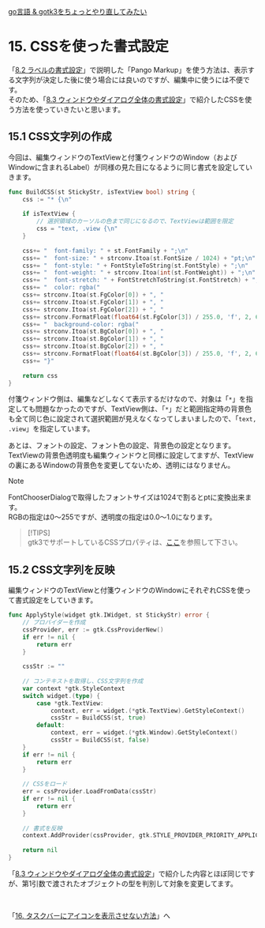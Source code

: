[go言語 & gotk3をちょっとやり直してみたい](../../README.md#go%E8%A8%80%E8%AA%9Egotk3%E3%82%92%E3%81%A1%E3%82%87%E3%81%A3%E3%81%A8%E3%82%84%E3%82%8A%E7%9B%B4%E3%81%97%E3%81%A6%E3%81%BF%E3%81%9F%E3%81%84)  

# 15. CSSを使った書式設定

「[8.2 ラベルの書式設定](../08#82-%E3%83%A9%E3%83%99%E3%83%AB%E3%81%AE%E6%9B%B8%E5%BC%8F%E8%A8%AD%E5%AE%9A)」で説明した「Pango Markup」を使う方法は、表示する文字列が決定した後に使う場合には良いのですが、編集中に使うには不便です。  
そのため、「[8.3 ウィンドウやダイアログ全体の書式設定](../08#83-%E3%82%A6%E3%82%A3%E3%83%B3%E3%83%89%E3%82%A6%E3%82%84%E3%83%80%E3%82%A4%E3%82%A2%E3%83%AD%E3%82%B0%E5%85%A8%E4%BD%93%E3%81%AE%E6%9B%B8%E5%BC%8F%E8%A8%AD%E5%AE%9A)」で紹介したCSSを使う方法を使っていきたいと思います。  

## 15.1 CSS文字列の作成  

今回は、編集ウィンドウのTextViewと付箋ウィンドウのWindow（およびWindowに含まれるLabel）が同様の見た目になるように同じ書式を設定していきます。  

```go
func BuildCSS(st StickyStr, isTextView bool) string {
	css := "* {\n"
	
	if isTextView {
		// 選択領域のカーソルの色まで同じになるので、TextViewは範囲を限定
		css = "text, .view {\n"
	}
	
	css+= "  font-family: " + st.FontFamily + ";\n"
	css+= "  font-size: " + strconv.Itoa(st.FontSize / 1024) + "pt;\n"
	css+= "  font-style: " + FontStyleToString(st.FontStyle) + ";\n"
	css+= "  font-weight: " + strconv.Itoa(int(st.FontWeight)) + ";\n"
	css+= "  font-stretch: " + FontStretchToString(st.FontStretch) + ";\n"
	css+= "  color: rgba("
	css+= strconv.Itoa(st.FgColor[0]) + ", "
	css+= strconv.Itoa(st.FgColor[1]) + ", "
	css+= strconv.Itoa(st.FgColor[2]) + ", "
	css+= strconv.FormatFloat(float64(st.FgColor[3]) / 255.0, 'f', 2, 64) + ");\n"
	css+= "  background-color: rgba("
	css+= strconv.Itoa(st.BgColor[0]) + ", "
	css+= strconv.Itoa(st.BgColor[1]) + ", "
	css+= strconv.Itoa(st.BgColor[2]) + ", "
	css+= strconv.FormatFloat(float64(st.BgColor[3]) / 255.0, 'f', 2, 64) + ");\n"
	css+= "}"
	
	return css
}
```

付箋ウィンドウ側は、編集などしなくて表示するだけなので、対象は「`*`」を指定しても問題なかったのですが、TextView側は、「`*`」だと範囲指定時の背景色も全て同じ色に設定されて選択範囲が見えなくなってしまいましたので、「`text, .view`」を指定しています。  

あとは、フォントの設定、フォント色の設定、背景色の設定となります。TextViewの背景色透明度も編集ウィンドウと同様に設定してますが、TextViewの裏にあるWindowの背景色を変更してないため、透明にはなりません。  

> [!NOTE]  
> FontChooserDialogで取得したフォントサイズは1024で割るとptに変換出来ます。  
> RGBの指定は0～255ですが、透明度の指定は0.0～1.0になります。  

> [!TIPS]  
> gtk3でサポートしているCSSプロパティは、[ここ](https://docs.gtk.org/gtk3/css-properties.html)を参照して下さい。  

## 15.2 CSS文字列を反映  

編集ウィンドウのTextViewと付箋ウィンドウのWindowにそれぞれCSSを使って書式設定をしていきます。

```go
func ApplyStyle(widget gtk.IWidget, st StickyStr) error {
	// プロバイダーを作成
	cssProvider, err := gtk.CssProviderNew()
	if err != nil {
		return err
	}
	
	cssStr := ""
	
	// コンテキストを取得し、CSS文字列を作成
	var context *gtk.StyleContext
	switch widget.(type) {
		case *gtk.TextView:
			context, err = widget.(*gtk.TextView).GetStyleContext()
			cssStr = BuildCSS(st, true)
		default:
			context, err = widget.(*gtk.Window).GetStyleContext()
			cssStr = BuildCSS(st, false)
	}
	if err != nil {
		return err
	}
	
	// CSSをロード
	err = cssProvider.LoadFromData(cssStr)
	if err != nil {
		return err
	}
	
	// 書式を反映
	context.AddProvider(cssProvider, gtk.STYLE_PROVIDER_PRIORITY_APPLICATION)
	
	return nil
}
```

「[8.3 ウィンドウやダイアログ全体の書式設定](../08#83-%E3%82%A6%E3%82%A3%E3%83%B3%E3%83%89%E3%82%A6%E3%82%84%E3%83%80%E3%82%A4%E3%82%A2%E3%83%AD%E3%82%B0%E5%85%A8%E4%BD%93%E3%81%AE%E6%9B%B8%E5%BC%8F%E8%A8%AD%E5%AE%9A)」で紹介した内容とほぼ同じですが、第1引数で渡されたオブジェクトの型を判別して対象を変更してます。  

</br>

「[16. タスクバーにアイコンを表示させない方法](../16/README.md)」へ
